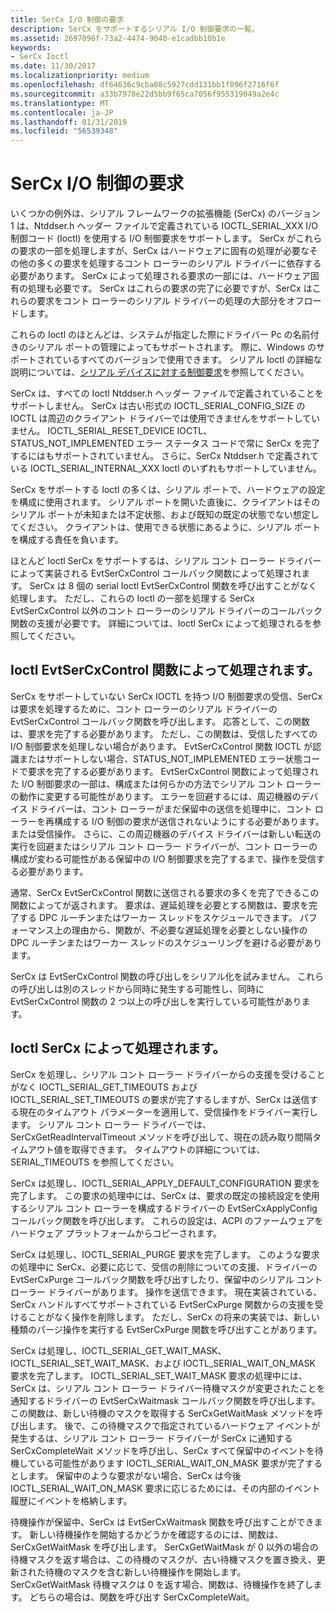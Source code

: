 ```yaml
---
title: SerCx I/O 制御の要求
description: SerCx をサポートするシリアル I/O 制御要求の一覧。
ms.assetid: 2697096f-73a2-4474-9040-e1cadbb10b1e
keywords:
- SerCx Ioctl
ms.date: 11/30/2017
ms.localizationpriority: medium
ms.openlocfilehash: df64636c9cba08c5927cdd131bb1f096f2716f6f
ms.sourcegitcommit: a33b7978e22d5bb9f65ca7056f955319049a2e4c
ms.translationtype: MT
ms.contentlocale: ja-JP
ms.lasthandoff: 01/31/2019
ms.locfileid: "56539348"
---
```

# <a name="sercx-io-control-requests"></a>SerCx I/O 制御の要求

いくつかの例外は、シリアル フレームワークの拡張機能 (SerCx) のバージョン 1 は、Ntddser.h ヘッダー ファイルで定義されている IOCTL_SERIAL_XXX I/O 制御コード (Ioctl) を使用する I/O 制御要求をサポートします。 SerCx がこれらの要求の一部を処理しますが、SerCx はハードウェアに固有の処理が必要なその他の多くの要求を処理するコント ローラーのシリアル ドライバーに依存する必要があります。 SerCx によって処理される要求の一部には、ハードウェア固有の処理も必要です。 SerCx はこれらの要求の完了に必要ですが、SerCx はこれらの要求をコント ローラーのシリアル ドライバーの処理の大部分をオフロードします。

これらの Ioctl のほとんどは、システムが指定した際にドライバー Pc の名前付きのシリアル ポートの管理によってもサポートされます。 際に、Windows のサポートされているすべてのバージョンで使用できます。 シリアル Ioctl の詳細な説明については、[シリアル デバイスに対する制御要求](serial-device-control-requests2.md)を参照してください。

SerCx は、すべての Ioctl Ntddser.h ヘッダー ファイルで定義されていることをサポートしません。 SerCx は古い形式の IOCTL_SERIAL_CONFIG_SIZE の IOCTL は周辺のクライアント ドライバーでは使用できませんをサポートしていません。 IOCTL_SERIAL_RESET_DEVICE IOCTL、STATUS_NOT_IMPLEMENTED エラー ステータス コードで常に SerCx を完了するにはもサポートされていません。 さらに、SerCx Ntddser.h で定義されている IOCTL_SERIAL_INTERNAL_XXX Ioctl のいずれもサポートしていません。

SerCx をサポートする Ioctl の多くは、シリアル ポートで、ハードウェアの設定を構成に使用されます。 シリアル ポートを開いた直後に、クライアントはそのシリアル ポートが未知または不定状態、および既知の既定の状態でない想定してください。 クライアントは、使用できる状態にあるように、シリアル ポートを構成する責任を負います。

ほとんど Ioctl SerCx をサポートするは、シリアル コント ローラー ドライバーによって実装される EvtSerCxControl コールバック関数によって処理されます。 SerCx は 8 個の serial Ioctl EvtSerCxControl 関数を呼び出すことがなく処理します。 ただし、これらの Ioctl の一部を処理する SerCx EvtSerCxControl 以外のコント ローラーのシリアル ドライバーのコールバック関数の支援が必要です。 詳細については、Ioctl SerCx によって処理されるを参照してください。

## <a name="ioctls-handled-by-the-evtsercxcontrol-function"></a>Ioctl EvtSerCxControl 関数によって処理されます。

SerCx をサポートしていない SerCx IOCTL を持つ I/O 制御要求の受信、SerCx は要求を処理するために、コント ローラーのシリアル ドライバーの EvtSerCxControl コールバック関数を呼び出します。 応答として、この関数は、要求を完了する必要があります。 ただし、この関数は、受信したすべての I/O 制御要求を処理しない場合があります。 EvtSerCxControl 関数 IOCTL が認識またはサポートしない場合、STATUS_NOT_IMPLEMENTED エラー状態コードで要求を完了する必要があります。
EvtSerCxControl 関数によって処理された I/O 制御要求の一部は、構成または何らかの方法でシリアル コント ローラーの動作に変更する可能性があります。 エラーを回避するには、周辺機器のデバイス ドライバーは、コント ローラーがまだ保留中の送信を処理中に、コント ローラーを再構成する I/O 制御の要求が送信されないようにする必要があります。 または受信操作。 さらに、この周辺機器のデバイス ドライバーは新しい転送の実行を回避またはシリアル コント ローラー ドライバーが、コント ローラーの構成が変わる可能性がある保留中の I/O 制御要求を完了するまで、操作を受信する必要があります。

通常、SerCx EvtSerCxControl 関数に送信される要求の多くを完了できるこの関数によってが返されます。 要求は、遅延処理を必要とする関数は、要求を完了する DPC ルーチンまたはワーカー スレッドをスケジュールできます。 パフォーマンス上の理由から、関数が、不必要な遅延処理を必要としない操作の DPC ルーチンまたはワーカー スレッドのスケジューリングを避ける必要があります。

SerCx は EvtSerCxControl 関数の呼び出しをシリアル化を試みません。 これらの呼び出しは別のスレッドから同時に発生する可能性し、同時に EvtSerCxControl 関数の 2 つ以上の呼び出しを実行している可能性があります。

## <a name="ioctls-handled-by-sercx"></a>Ioctl SerCx によって処理されます。

SerCx を処理し、シリアル コント ローラー ドライバーからの支援を受けることがなく IOCTL_SERIAL_GET_TIMEOUTS および IOCTL_SERIAL_SET_TIMEOUTS の要求が完了するしますが、SerCx は送信する現在のタイムアウト パラメーターを適用して、受信操作をドライバー実行します。 シリアル コント ローラー ドライバーでは、SerCxGetReadIntervalTimeout メソッドを呼び出して、現在の読み取り間隔タイムアウト値を取得できます。 タイムアウトの詳細については、SERIAL_TIMEOUTS を参照してください。

SerCx は処理し、IOCTL_SERIAL_APPLY_DEFAULT_CONFIGURATION 要求を完了します。 この要求の処理中には、SerCx は、要求の既定の接続設定を使用するシリアル コント ローラーを構成するドライバーの EvtSerCxApplyConfig コールバック関数を呼び出します。 これらの設定は、ACPI のファームウェアをハードウェア プラットフォームからコピーされます。

SerCx は処理し、IOCTL_SERIAL_PURGE 要求を完了します。 このような要求の処理中に SerCx、必要に応じて、受信の削除についての支援、ドライバーの EvtSerCxPurge コールバック関数を呼び出すしたり、保留中のシリアル コント ローラー ドライバーがあります。 操作を送信できます。 現在実装されている、SerCx ハンドルすべてサポートされている EvtSerCxPurge 関数からの支援を受けることがなく操作を削除します。 ただし、SerCx の将来の実装では、新しい種類のパージ操作を実行する EvtSerCxPurge 関数を呼び出すことがあります。

SerCx は処理し、IOCTL_SERIAL_GET_WAIT_MASK、IOCTL_SERIAL_SET_WAIT_MASK、および IOCTL_SERIAL_WAIT_ON_MASK 要求を完了します。 IOCTL_SERIAL_SET_WAIT_MASK 要求の処理中には、SerCx は、シリアル コント ローラー ドライバー待機マスクが変更されたことを通知するドライバーの EvtSerCxWaitmask コールバック関数を呼び出します。 この関数は、新しい待機のマスクを取得する SerCxGetWaitMask メソッドを呼び出します。 後で、この待機マスクで指定されているハードウェア イベントが発生するは、シリアル コント ローラー ドライバーが SerCx に通知する SerCxCompleteWait メソッドを呼び出し、SerCx すべて保留中のイベントを待機している可能性があります IOCTL_SERIAL_WAIT_ON_MASK 要求が完了するとします。 保留中のような要求がない場合、SerCx は今後 IOCTL_SERIAL_WAIT_ON_MASK 要求に応じるためには、その内部のイベント履歴にイベントを格納します。

待機操作が保留中、SerCx は EvtSerCxWaitmask 関数を呼び出すことができます。 新しい待機操作を開始するかどうかを確認するのには、関数は、SerCxGetWaitMask を呼び出します。 SerCxGetWaitMask が 0 以外の場合の待機マスクを返す場合は、この待機のマスクが、古い待機マスクを置き換え、更新された待機のマスクを含む新しい待機操作を開始します。 SerCxGetWaitMask 待機マスクは 0 を返す場合、関数は、待機操作を終了します。 どちらの場合は、関数を呼び出す SerCxCompleteWait。
